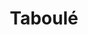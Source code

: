 ---
layout: recette-v2
categories: [recettes]
hidden: true
lang: fr
sitemap: true
title: Taboulé
type: sel
---